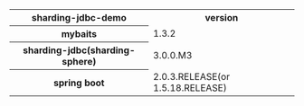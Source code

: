 <table>
  <tr><th>sharding-jdbc-demo</th><th>version</th>
  <tr><th>mybaits<td>1.3.2
  <tr><th>sharding-jdbc(sharding-sphere)<td>3.0.0.M3
  <tr><th>spring boot<td>2.0.3.RELEASE(or 1.5.18.RELEASE)
  </table>
